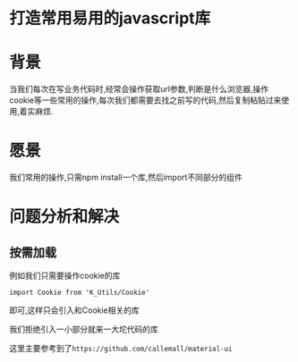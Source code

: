 # 打造常用易用的javascript库

# 背景

当我们每次在写业务代码时,经常会操作获取url参数,判断是什么浏览器,操作cookie等一些常用的操作,每次我们都需要去找之前写的代码,然后复制粘贴过来使用,着实麻烦.

# 愿景

我们常用的操作,只需npm install一个库,然后import不同部分的组件

# 问题分析和解决

## 按需加载

例如我们只需要操作cookie的库

```
import Cookie from 'K_Utils/Cookie'
```

即可,这样只会引入和Cookie相关的库

我们拒绝引入一小部分就来一大坨代码的库

这里主要参考到了`https://github.com/callemall/material-ui`

